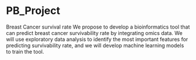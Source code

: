 # PB_Project
Breast Cancer survival rate
We propose to develop a bioinformatics tool 
that can predict breast cancer survivability rate 
by integrating omics data. We will use 
exploratory data analysis to identify the most 
important features for predicting survivability rate, 
and we will develop machine learning models to train the tool.
